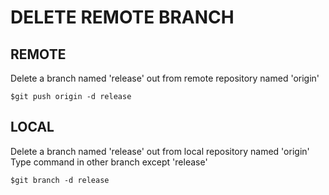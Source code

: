 DELETE REMOTE BRANCH  
====================  

REMOTE  
------
Delete a branch named 'release' out from remote repository named 'origin'  
  
```  
$git push origin -d release
```  
  
LOCAL  
-----
Delete a branch named 'release' out from local repository named 'origin'
Type command in other branch except 'release'
```
$git branch -d release
````
